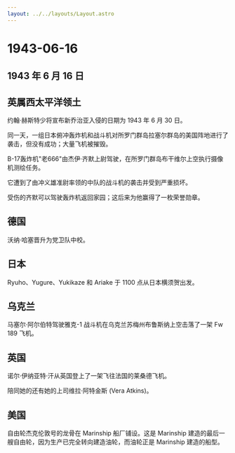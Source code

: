 ```yaml
---
layout: ../../layouts/Layout.astro
---
```


# 1943-06-16

## 1943 年 6 月 16 日

## 英属西太平洋领土

约翰·赫斯特少将宣布新乔治亚入侵的日期为 1943 年 6 月 30 日。

同一天，一组日本俯冲轰炸机和战斗机对所罗门群岛拉塞尔群岛的美国阵地进行了袭击，但没有成功；大量飞机被摧毁。

B-17轰炸机"老666"由杰伊·齐默上尉驾驶，在所罗门群岛布干维尔上空执行摄像机测绘任务。

它遭到了由冲义雄准尉率领的中队的战斗机的袭击并受到严重损坏。

受伤的齐默可以驾驶轰炸机返回家园；这后来为他赢得了一枚荣誉勋章。

## 德国

沃纳·哈塞晋升为党卫队中校。

## 日本

Ryuho、Yugure、Yukikaze 和 Ariake 于 1100 点从日本横须贺出发。

## 乌克兰

马塞尔·阿尔伯特驾驶雅克-1 战斗机在乌克兰苏梅州布鲁斯纳上空击落了一架 Fw
189 飞机。

## 英国

诺尔·伊纳亚特·汗从英国登上了一架飞往法国的莱桑德飞机。

陪同她的还有她的上司维拉·阿特金斯 (Vera Atkins)。

## 美国

自由轮杰克伦敦号的龙骨在 Marinship 船厂铺设。这是 Marinship
建造的最后一艘自由轮，因为生产已完全转向建造油轮，而油轮正是 Marinship
建造的船型。